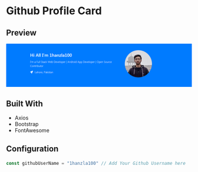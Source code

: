 # Github Profile Card

## Preview
<img src="Picture.PNG"></img>

## Built With

- Axios
- Bootstrap
- FontAwesome

## Configuration

```javascript
const githubUserName = "1hanzla100" // Add Your Github Username here
```